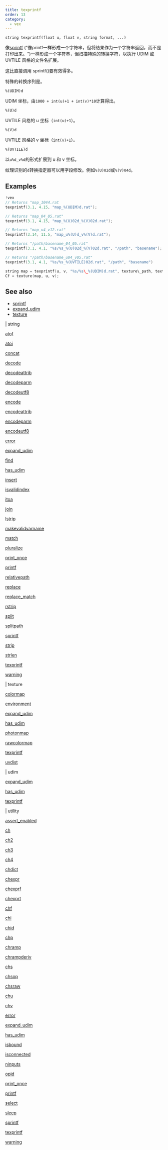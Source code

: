 ```yaml
---
title: texprintf
order: 13
category:
  - vex
---
```


`string texprintf(float u, float v, string format, ...)`

像[sprintf](sprintf.html) ("像printf一样形成一个字符串，但将结果作为一个字符串返回，而不是打印出来。")一样形成一个字符串，但扫描特殊的转换字符，以执行 UDIM 或 UVTILE 风格的文件名扩展。

这比直接调用 sprintf()要有效得多。

特殊的转换序列是。

`%(UDIM)d`

UDIM 坐标，由`1000 + int(u)+1 + int(v)*10`计算得出。

`%(U)d`

UVTILE 风格的 u 坐标（`int(u)+1`）。

`%(V)d`

UVTILE 风格的 v 坐标（`int(v)+1`）。

`%(UVTILE)d`

以`u%d_v%d`的形式扩展到 u 和 v 坐标。

纹理识别的`d`转换指定器可以用字段修改。例如`%(U)02d`或`%(V)04d`。

## Examples



```c
!vex
// Returns "map_1044.rat
texprintf(3.1, 4.15, "map_%(UDIM)d.rat");

// Returns "map_04_05.rat"
texprintf(3.1, 4.15, "map_%(U)02d_%(V)02d.rat");

// Returns "map_u4_v12.rat"
texprintf(3.14, 11.5, "map_u%(U)d_v%(V)d.rat");

// Returns "/path/basename_04_05.rat"
texprintf(3.1, 4.1, "%s/%s_%(U)02d_%(V)02d.rat", "/path", "basename");

// Returns "/path/basename_u04_v05.rat"
texprintf(3.1, 4.1, "%s/%s_%(UVTILE)02d.rat", "/path", "basename")
```

```c
string map = texprintf(u, v, "%s/%s\_%(UDIM)d.rat", texture\_path, texture\_base);
Cf = texture(map, u, v);

```

## See also

- [sprintf](sprintf.html)
- [expand_udim](expand_udim.html)
- [texture](texture.html)

|
string

[atof](atof.html)

[atoi](atoi.html)

[concat](concat.html)

[decode](decode.html)

[decodeattrib](decodeattrib.html)

[decodeparm](decodeparm.html)

[decodeutf8](decodeutf8.html)

[encode](encode.html)

[encodeattrib](encodeattrib.html)

[encodeparm](encodeparm.html)

[encodeutf8](encodeutf8.html)

[error](error.html)

[expand_udim](expand_udim.html)

[find](find.html)

[has_udim](has_udim.html)

[insert](insert.html)

[isvalidindex](isvalidindex.html)

[itoa](itoa.html)

[join](join.html)

[lstrip](lstrip.html)

[makevalidvarname](makevalidvarname.html)

[match](match.html)

[pluralize](pluralize.html)

[print_once](print_once.html)

[printf](printf.html)

[relativepath](relativepath.html)

[replace](replace.html)

[replace_match](replace_match.html)

[rstrip](rstrip.html)

[split](split.html)

[splitpath](splitpath.html)

[sprintf](sprintf.html)

[strip](strip.html)

[strlen](strlen.html)

[texprintf](texprintf.html)

[warning](warning.html)

|
texture

[colormap](colormap.html)

[environment](environment.html)

[expand_udim](expand_udim.html)

[has_udim](has_udim.html)

[photonmap](photonmap.html)

[rawcolormap](rawcolormap.html)

[texprintf](texprintf.html)

[uvdist](uvdist.html)

|
udim

[expand_udim](expand_udim.html)

[has_udim](has_udim.html)

[texprintf](texprintf.html)

|
utility

[assert_enabled](assert_enabled.html)

[ch](ch.html)

[ch2](ch2.html)

[ch3](ch3.html)

[ch4](ch4.html)

[chdict](chdict.html)

[chexpr](chexpr.html)

[chexprf](chexprf.html)

[chexprt](chexprt.html)

[chf](chf.html)

[chi](chi.html)

[chid](chid.html)

[chp](chp.html)

[chramp](chramp.html)

[chrampderiv](chrampderiv.html)

[chs](chs.html)

[chsop](chsop.html)

[chsraw](chsraw.html)

[chu](chu.html)

[chv](chv.html)

[error](error.html)

[expand_udim](expand_udim.html)

[has_udim](has_udim.html)

[isbound](isbound.html)

[isconnected](isconnected.html)

[ninputs](ninputs.html)

[opid](opid.html)

[print_once](print_once.html)

[printf](printf.html)

[select](select.html)

[sleep](sleep.html)

[sprintf](sprintf.html)

[texprintf](texprintf.html)

[warning](warning.html)
